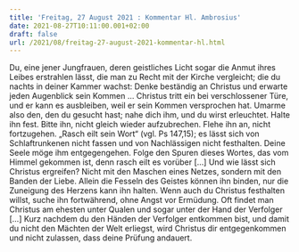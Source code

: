 ```yaml
---
title: 'Freitag, 27 August 2021 : Kommentar Hl. Ambrosius'
date: 2021-08-27T10:11:00.001+02:00
draft: false
url: /2021/08/freitag-27-august-2021-kommentar-hl.html
---
```


Du, eine jener Jungfrauen, deren geistliches Licht sogar die Anmut ihres Leibes erstrahlen lässt, die man zu Recht mit der Kirche vergleicht; die du nachts in deiner Kammer wachst: Denke beständig an Christus und erwarte jeden Augenblick sein Kommen … Christus tritt ein bei verschlossener Türe, und er kann es ausbleiben, weil er sein Kommen versprochen hat. Umarme also den, den du gesucht hast; nahe dich ihm, und du wirst erleuchtet. Halte ihn fest. Bitte ihn, nicht gleich wieder aufzubrechen. Flehe ihn an, nicht fortzugehen. „Rasch eilt sein Wort“ (vgl. Ps 147,15); es lässt sich von Schlaftrunkenen nicht fassen und von Nachlässigen nicht festhalten. Deine Seele möge ihm entgegengehen. Folge den Spuren dieses Wortes, das vom Himmel gekommen ist, denn rasch eilt es vorüber \[…\] Und wie lässt sich Christus ergreifen? Nicht mit den Maschen eines Netzes, sondern mit den Banden der Liebe. Allein die Fesseln des Geistes können ihn binden, nur die Zuneigung des Herzens kann ihn halten. Wenn auch du Christus festhalten willst, suche ihn fortwährend, ohne Angst vor Ermüdung. Oft findet man Christus am ehesten unter Qualen und sogar unter der Hand der Verfolger \[…\] Kurz nachdem du den Händen der Verfolger entkommen bist, und damit du nicht den Mächten der Welt erliegst, wird Christus dir entgegenkommen und nicht zulassen, dass deine Prüfung andauert.